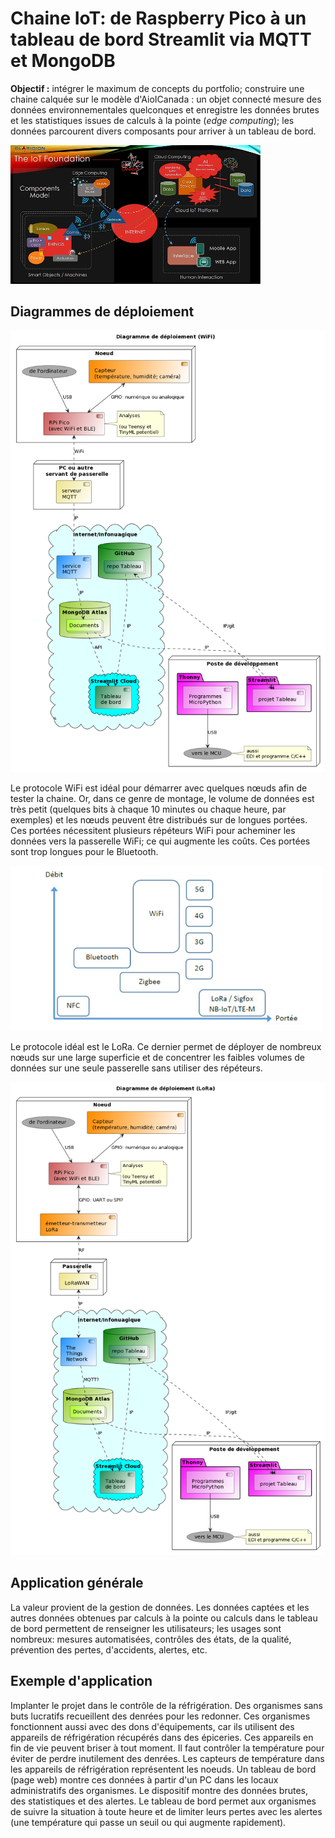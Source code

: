 # Chaine IoT: de Raspberry Pico à un tableau de bord Streamlit via MQTT et MongoDB

**Objectif :** intégrer le maximum de concepts du portfolio; construire une chaine calquée sur le modèle d'AioICanada : un objet connecté mesure des données environnementales quelconques et enregistre les données brutes et les statistiques issues de calculs à la pointe (*edge computing*); les données parcourent divers composants pour arriver à un tableau de bord.

<img src="img/model1.jpg" alt="" width="400">

## Diagrammes de déploiement

<img src="img/diagramme_deploiement_wifi.png" alt="" width="600">

Le protocole WiFi est idéal pour démarrer avec quelques nœuds afin de tester la chaine. Or, dans ce genre de montage, le volume de données est très petit (quelques bits à chaque 10 minutes ou chaque heure, par exemples) et les nœuds peuvent être distribués sur de longues portées. Ces portées nécessitent plusieurs répéteurs WiFi pour acheminer les données vers la passerelle WiFi; ce qui augmente les coûts. Ces portées sont trop longues pour le Bluetooth.

<img src="img/reseaux.jpg" alt="" width="500">


Le protocole idéal est le LoRa. Ce dernier permet de déployer de nombreux nœuds sur une large superficie et de concentrer les faibles volumes de données sur une seule passerelle sans utiliser des répéteurs.

<img src="img/diagramme_deploiement_lora.png" alt="" width="600">

## Application générale

La valeur provient de la gestion de données. Les données captées et les autres données obtenues par calculs à la pointe ou calculs dans le tableau de bord permettent de renseigner les utilisateurs; les usages sont nombreux: mesures automatisées, contrôles des états, de la qualité, prévention des pertes, d'accidents, alertes, etc.

## Exemple d'application

Implanter le projet dans le contrôle de la réfrigération. Des organismes sans buts lucratifs recueillent des denrées pour les redonner. Ces organismes fonctionnent aussi avec des dons d'équipements, car ils utilisent des appareils de réfrigération récupérés dans des épiceries. Ces appareils en fin de vie peuvent briser à tout moment. Il faut contrôler la température pour éviter de perdre inutilement des denrées. Les capteurs de température dans les appareils de réfrigération représentent les noeuds. Un tableau de bord (page web) montre ces données à partir d'un PC dans les locaux administratifs des organismes. Le dispositif montre des données brutes, des statistiques et des alertes. Le tableau de bord permet aux organismes de suivre la situation à toute heure et de limiter leurs pertes avec les alertes (une température qui passe un seuil ou qui augmente rapidement).
